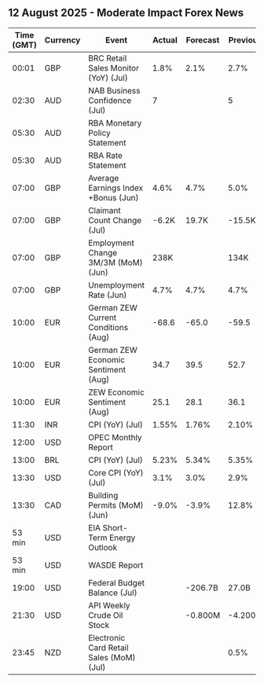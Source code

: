 ## 12 August 2025 - Moderate Impact Forex News

| Time (GMT) | Currency | Event | Actual | Forecast | Previous |
|------|----------|-------|--------|----------|----------|
| 00:01 | GBP | BRC Retail Sales Monitor (YoY) (Jul) | 1.8% | 2.1% | 2.7% |
| 02:30 | AUD | NAB Business Confidence (Jul) | 7 |  | 5 |
| 05:30 | AUD | RBA Monetary Policy Statement |  |  |  |
| 05:30 | AUD | RBA Rate Statement |  |  |  |
| 07:00 | GBP | Average Earnings Index +Bonus (Jun) | 4.6% | 4.7% | 5.0% |
| 07:00 | GBP | Claimant Count Change (Jul) | -6.2K | 19.7K | -15.5K |
| 07:00 | GBP | Employment Change 3M/3M (MoM) (Jun) | 238K |  | 134K |
| 07:00 | GBP | Unemployment Rate (Jun) | 4.7% | 4.7% | 4.7% |
| 10:00 | EUR | German ZEW Current Conditions (Aug) | -68.6 | -65.0 | -59.5 |
| 10:00 | EUR | German ZEW Economic Sentiment (Aug) | 34.7 | 39.5 | 52.7 |
| 10:00 | EUR | ZEW Economic Sentiment (Aug) | 25.1 | 28.1 | 36.1 |
| 11:30 | INR | CPI (YoY) (Jul) | 1.55% | 1.76% | 2.10% |
| 12:00 | USD | OPEC Monthly Report |  |  |  |
| 13:00 | BRL | CPI (YoY) (Jul) | 5.23% | 5.34% | 5.35% |
| 13:30 | USD | Core CPI (YoY) (Jul) | 3.1% | 3.0% | 2.9% |
| 13:30 | CAD | Building Permits (MoM) (Jun) | -9.0% | -3.9% | 12.8% |
| 53 min | USD | EIA Short-Term Energy Outlook |  |  |  |
| 53 min | USD | WASDE Report |  |  |  |
| 19:00 | USD | Federal Budget Balance (Jul) |  | -206.7B | 27.0B |
| 21:30 | USD | API Weekly Crude Oil Stock |  | -0.800M | -4.200M |
| 23:45 | NZD | Electronic Card Retail Sales (MoM) (Jul) |  |  | 0.5% |
